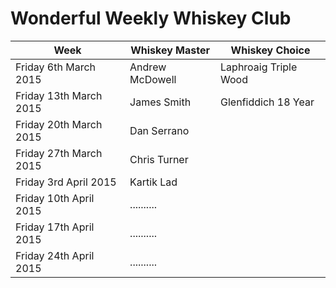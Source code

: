 # Wonderful Weekly Whiskey Club

| Week                  | Whiskey Master  | Whiskey Choice         |
|-----------------------|-----------------|------------------------|
|Friday 6th March 2015  | Andrew McDowell | Laphroaig Triple Wood  |
|Friday 13th March 2015 | James Smith     | Glenfiddich 18 Year    |
|Friday 20th March 2015 | Dan Serrano     |                        |
|Friday 27th March 2015 | Chris Turner    |                        |
|Friday 3rd April 2015  | Kartik Lad      |                        |
|Friday 10th April 2015 | ..........      |                        |
|Friday 17th April 2015 | ..........      |                        |
|Friday 24th April 2015 | ..........      |                        |